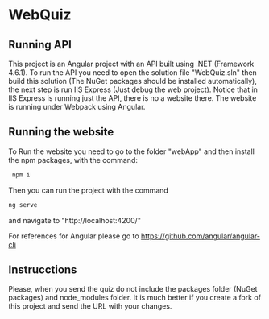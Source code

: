 # WebQuiz

## Running API
This project is an Angular project with an API built using .NET (Framework 4.6.1). To run the API you need to open the solution file "WebQuiz.sln" then build this solution (The NuGet packages should be installed automatically), the next step is run IIS Express (Just debug the web project). Notice that in IIS Express is running just the API, there is no a website there. The website is running under Webpack using Angular.

## Running the website
To Run the website you need to go to the folder "webApp" and then install the npm packages, with the command:

```bash
 npm i 
 ```
 
 Then you can run the project with the command

 ```bash
ng serve 
```

and navigate to "http://localhost:4200/"

For references for Angular please go to https://github.com/angular/angular-cli

## Instrucctions

Please, when you send the quiz do not include the packages folder (NuGet packages) and node_modules folder. It is much better if you create a fork of this project and send the URL with your changes. 